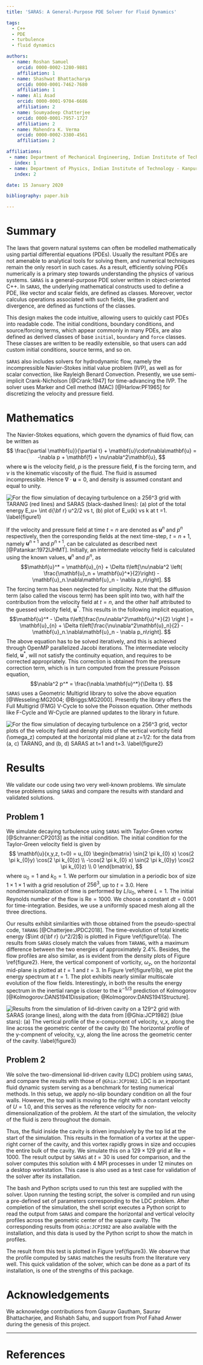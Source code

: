 ```yaml
---
title: 'SARAS: A General-Purpose PDE Solver for Fluid Dynamics'

tags:
  - C++
  - PDE
  - turbulence
  - fluid dynamics

authors:
  - name: Roshan Samuel
    orcid: 0000-0002-1280-9881
    affiliation: 1
  - name: Shashwat Bhattacharya
    orcid: 0000-0001-7462-7680
    affiliation: 1
  - name: Ali Asad
    orcid: 0000-0001-9704-6686
    affiliation: 2
  - name: Soumyadeep Chatterjee
    orcid: 0000-0001-7957-1727
    affiliation: 2
  - name: Mahendra K. Verma
    orcid: 0000-0002-3380-4561
    affiliation: 2

affiliations:
 - name: Department of Mechanical Engineering, Indian Institute of Technology - Kanpur
   index: 1
 - name: Department of Physics, Indian Institute of Technology - Kanpur
   index: 2

date: 15 January 2020

bibliography: paper.bib

---
```


# Summary

The laws that govern natural systems can often be modelled mathematically using
partial differential equations (PDEs).
Usually the resultant PDEs are not amenable to analytical tools for
solving them, and numerical techniques remain the only resort in such cases.
As a result, efficiently solving PDEs numerically is a primary step towards
understanding the physics of various systems.
``SARAS`` is a general-purpose PDE solver written in object-oriented C++.
In ``SARAS``, the underlying mathematical constructs used to define a PDE, like
vector and scalar fields, are defined as classes.
Moreover, vector calculus operations associated with such fields, like gradient and
divergence, are defined as functions of the classes.

This design makes the code intuitive, allowing users to quickly cast PDEs into
readable code.
The initial conditions, boundary conditions, and source/forcing terms, which appear
commonly in many PDEs, are also defined as derived classes of base ``initial``,
``boundary`` and ``force`` classes.
These classes are written to be readily extensible, so that users can add custom
initial conditions, source terms, and so on.

``SARAS`` also includes solvers for hydrodynamic flow, namely the incompressible
Navier-Stokes initial value problem (IVP), as well as for scalar convection,
like Rayleigh Benard Convection.
Presently, we use semi-implicit Crank-Nicholson [@Crank:1947] for time-advancing
the IVP.
The solver uses Marker and Cell method (MAC) [@Harlow:PF1965] for discretizing
the velocity and pressure field.

# Mathematics

The Navier-Stokes equations, which govern the dynamics of fluid flow, can be written as
$$ \frac{\partial \mathbf{u}}{\partial t} + \mathbf{u}\cdot\nabla\mathbf{u} = -\nabla p + \mathbf{f} + \nu\nabla^2\mathbf{u}, $$
where $\mathbf{u}$ is the velocity field, $p$ is the pressure field, $\mathbf{f}$ is
the forcing term, and $\nu$ is the kinematic viscosity of the fluid.
The fluid is assumed incompressible. Hence $\nabla\cdot\mathbf{u} = 0$, and density is
assumed constant and equal to unity.

![For the flow simulation of decaying turbulence on a $256^3$ grid with ``TARANG`` (red lines) and ``SARAS`` (black-dashed lines):
  (a) plot of the total energy $E_u= \int d{\bf r} u^2/2$ vs $t$,
  (b) plot of $E_u(k)$ vs $k$ at $t =1$. \label{figure1}](figure1.png)

If the velocity and pressure field at time $t = n$ are denoted as $\mathbf{u}^n$ and $p^n$
respectively, then the corresponding fields at the next time-step, $t = n+1$, namely
$\mathbf{u}^{n+1}$ and $p^{n+1}$, can be calculated as described next [@Patankar:1972IJHMT].
Initially, an intermediate velocity field is calculated using the known values,
$\mathbf{u}^n$ and $p^n$, as
$$\mathbf{u}^* = \mathbf{u}_{n} + \Delta t\left[\nu\nabla^2 \left( \frac{\mathbf{u}_n + \mathbf{u}^*}{2}\right) - \mathbf{u}_n.\nabla\mathbf{u}_n - \nabla p_n\right]. $$
The forcing term has been neglected for simplicity.
Note that the diffusion term (also called the viscous term) has been split into two, with half
the contribution from the velocity field at $t = n$, and the other half attributed to the
guessed velocity field, $\mathbf{u}^*$.
This results in the following implicit equation,
$$\mathbf{u}^* - \Delta t\left[\frac{\nu\nabla^2\mathbf{u}^*}{2} \right ] = \mathbf{u}_{n} + \Delta t\left[\frac{\nu\nabla^2\mathbf{u}_n}{2} - \mathbf{u}_n.\nabla\mathbf{u}_n - \nabla p_n\right]. $$
The above equation has to be solved iteratively, and this is achieved through
OpenMP parallelized Jacobi iterations.
The intermediate velocity field, $\mathbf{u}^*$, will not satisfy the continuity equation,
and requires to be corrected appropriately.
This correction is obtained from the pressure correction term, which is in turn computed from
the pressure Poisson equation,
$$\nabla^2 p^* = \frac{\nabla.\mathbf{u}^*}{\Delta t}. $$
``SARAS`` uses a Geometric Multigrid library to solve the above equation [@Wesseling:MG2004; @Briggs:MG2000].
Presently the library offers the Full Multigrid (FMG) V-Cycle to solve the Poisson equation.
Other methods like F-Cycle and W-Cycle are planned updates to the library in future.

![For the flow simulation of decaying turbulence on a $256^3$ grid,
  vector plots of the velocity field and density plots of the vertical vorticity field ($\omega_z$) computed at the horizontal mid plane at $z=1/2$:
  for the data  from (a, c) ``TARANG``,  and (b, d) ``SARAS`` at $t=1$ and $t=3$. \label{figure2}](figure2.png)

# Results
We validate our code using two very well-known problems.
We simulate these problems using ``SARAS`` and compare the results with standard and validated solutions. 

## Problem 1
We simulate decaying turbulence using ``SARAS`` with Taylor-Green vortex [@Schranner:CP2013] as the initial condition.
The initial condition for the Taylor-Green velocity field is given by
$$
\mathbf{u}(x,y,z, t=0) = u_{0} \begin{bmatrix}
        \sin(2 \pi k_{0} x) \cos(2 \pi k_{0}y) \cos(2 \pi k_{0}z) \\
        -\cos(2 \pi k_{0} x) \sin(2 \pi k_{0}y) \cos(2 \pi k_{0}z) \\
        0
\end{bmatrix},
$$
where $u_0 = 1$ and  $k_0 = 1$.
We perform our simulation in a periodic box of size $1 \times 1 \times 1$ with a grid resolution of $256^{3}$, up to $t = 3.0$.
Here nondimensionalization of time is performed by $L/u_0$, where $L=1$.
The initial Reynolds number of the flow is $\mathrm{Re} = 1000$.
We choose a constant $dt = 0.001$ for time-integration.
Besides, we use a uniformly spaced mesh along all the three directions. 

Our results exhibit similarities with those obtained from the pseudo-spectral code, ``TARANG`` [@Chatterjee:JPDC2018].
The time-evolution of total kinetic energy ($\int d{\bf r} (u^2/2)$) is plotted in Figure \ref{figure1}(a).
The results from ``SARAS`` closely match the values from ``TARANG``,
with a maximum difference between the two energies of approximately $2.4\%$.
Besides, the flow profiles are also similar, as is evident from the density plots of Figure \ref{figure2}.
Here, the vertical component of vorticity, $\omega_z$, on the horizontal mid-plane is plotted at $t=1$ and $t=3$.
In Figure \ref{figure1}(b), we plot the energy spectrum at $t=1$.
The plot exhibits nearly similar multiscale evolution of the flow fields.
Interestingly, in both the results the energy spectrum in the inertial range is closer to the $k^{-5/3}$ prediction of Kolmogorov [@Kolmogorov:DANS1941Dissipation; @Kolmogorov:DANS1941Structure]. 

![Results from the simulation of lid-driven cavity on a $129^2$ grid with ``SARAS`` (orange lines), along with the data from [@Ghia:JCP1982] (blue stars):
  (a) The vertical profile of the x-component of velocity, $v_x$, along the line across the geometric center of the cavity
  (b) The horizontal profile of the y-compnent of velocity, $v_y$, along the line across the geometric center of the cavity. \label{figure3}](figure3.png)

## Problem 2
We solve the two-dimensional lid-driven cavity (LDC) problem using ``SARAS``,
and compare the results with those of `@Ghia:JCP1982`.
LDC is an important fluid dynamic system serving as a benchmark for testing numerical methods.
In this setup, we apply no-slip boundary condition on all the four walls.
However, the top wall is moving to the right with a constant velocity of $U = 1.0$,
and this serves as the reference velocity for non-dimensionalization of the problem.
At the start of the simulation, the velocity of the fluid is zero throughout the domain.

Thus, the fluid inside the cavity is driven impulsively by the top lid at the start of the simulation.
This results in the formation of a vortex at the upper-right corner of the cavity,
and this vortex rapidly grows in size and occupies the entire bulk of the cavity.
We simulate this on a $129 \times 129$ grid at $\mathrm{Re} = 1000$.
The result output by ``SARAS`` at $t = 30$ is used for comparison,
and the solver computes this solution with 4 MPI processes in under 12 minutes on a desktop workstation.
This case is also used as a test case for validation of the solver after its installation.

The bash and Python scripts used to run this test are supplied with the solver.
Upon running the testing script, the solver is compiled and run using a
pre-defined set of parameters corresponding to the LDC problem.
After completion of the simulation, the shell script executes a Python script to read the output
from ``SARAS`` and compare the horizontal and vertical velocity profiles across
the geometric center of the square cavity.
The corresponding results from `@Ghia:JCP1982` are also available with the installation,
and this data is used by the Python script to show the match in profiles.

The result from this test is plotted in Figure \ref{figure3}.
We observe that the profile computed by ``SARAS`` matches the results from the literature very well.
This quick validation of the solver, which can be done as a part of its installation, is one of the strengths of this package.


# Acknowledgements

We acknowledge contributions from Gaurav Gautham, Saurav Bhattacharjee, and Rishabh Sahu,
and support from Prof Fahad Anwer during the genesis of this project.

---

# References

